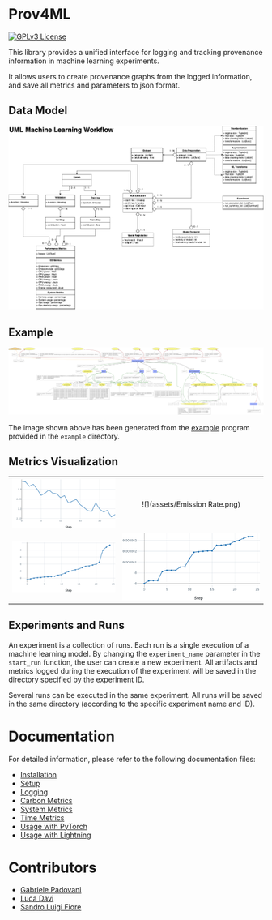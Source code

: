 # Prov4ML

[![GPLv3 License](https://img.shields.io/badge/License-GPL%20v3-yellow.svg)](https://opensource.org/licenses/)

This library provides a unified interface for logging and tracking provenance information in machine learning experiments. 

It allows users to create provenance graphs from the logged information, and save all metrics and parameters to json format.

## Data Model

![Data Model](./assets/prov4ml.datamodel.png)

## Example

![Example](./assets/example.svg)

The image shown above has been generated from the [example](./examples/mlflow_lightning.py) program provided in the ```example``` directory.

## Metrics Visualization

|||
:-------------------------:|:-------------------------:
![](assets/loss.png) | ![](assets/Emission Rate.png) 
![](assets/cpu.png) | ![](assets/gpu.png)

## Experiments and Runs

An experiment is a collection of runs. Each run is a single execution of a machine learning model. 
By changing the ```experiment_name``` parameter in the ```start_run``` function, the user can create a new experiment. 
All artifacts and metrics logged during the execution of the experiment will be saved in the directory specified by the experiment ID. 

Several runs can be executed in the same experiment. All runs will be saved in the same directory (according to the specific experiment name and ID).

# Documentation

For detailed information, please refer to the following documentation files:

- [Installation](./wiki/installation.md)
- [Setup](./wiki/setup.md)
- [Logging](./wiki/logging.md)
- [Carbon Metrics](./wiki/carbon.md)
- [System Metrics](./wiki/system.md)
- [Time Metrics](./wiki/time.md)
- [Usage with PyTorch](./wiki/usage_pytorch.md)
- [Usage with Lightning](./wiki/usage_lightning.md)

# Contributors

- [Gabriele Padovani](https://github.com/lelepado01)
- [Luca Davi](https://github.com/lucadavii)
- [Sandro Luigi Fiore](https://github.com/sandrofioretn)